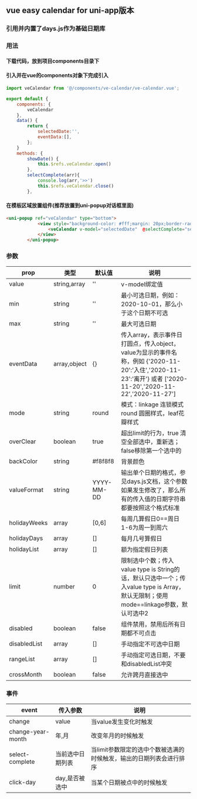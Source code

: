 ## vue easy calendar for uni-app版本

### 引用并内置了days.js作为基础日期库

### 用法
#### 下载代码，放到项目components目录下

#### 引入并在vue的components对象下完成引入
```js
import veCalendar from '@/components/ve-calendar/ve-calendar.vue';

export default {
	components: {
		veCalendar
	},
	data() {
		return {
			selectedDate:'',
			eventData:[],
		};
	}
	methods: {
		showDate() {
			this.$refs.veCalendar.open()
		},
		selectComplete(arr){
            console.log(arr,'>>')
			this.$refs.veCalendar.close()
		},
```

#### 在模板区域放置组件(推荐放置到uni-popup对话框里面)
```html
<uni-popup ref="veCalendar" type="bottom">
			<view style="background-color: #fff;margin: 20px;border-radius: 15px;height: 400px;">
				<veCalendar v-model="selectedDate"  @selectComplete="selectComplete" backColor="#fff" :eventData="eventData"></veCalendar>
			</view>
		</uni-popup>
```

### 参数
| prop | 类型 | 默认值 | 说明 |
| --- | --- | --- | --- |
|value| string,array | '' | v-model绑定值 |
|min | string | '' | 最小可选日期，例如：2020-10-01，那么小于这个日期不可选 |
|max | string | '' | 最大可选日期 |
|eventData |array,object| {} | 传入array，表示事件日打圆点，传入object，value为显示的事件名称，例如 {'2020-11-20':'入住','2020-11-23':'离开'} 或者 ['2020-11-20','2020-11-22','2020-11-27']|
|mode| string | round | 模式：linkage 连锁模式 round 圆圈样式，leaf花瓣样式 |
|overClear | boolean | true | 超出limit的行为，true 清空全部选中，重新选；false移除第一个选中的 |
|backColor| string | #f8f8f8 | 背景颜色 |
|valueFormat| string | YYYY-MM-DD | 输出单个日期的格式，参见days.js文档，这个参数如果发生修改了，那么所有的传入值的日期字符串都要按照这个格式标准 |
|holidayWeeks| array | [0,6] | 每周几算假日0==周日 1-6为周一到周六|
|holidayDays| array | [] | 每月几号算假日 |
|holidayList| array | [] | 额为指定假日列表 |
|limit| number | 0 | 限制选中个数；传入value type is String的话，默认只选中一个；传入value type is Array，默认无限制；使用mode==linkage参数，默认可选中2 |
|disabled| boolean | false | 组件禁用，禁用后所有日期都不可点击 |
|disabledList| array | [] | 手动指定不可选中日期 |
|rangeList| array | [] | 手动指定可选日期，不要和disabledList冲突 |
|crossMonth| boolean | false | 允许跨月直接选中 |


### 事件
| event | 传入参数 | 说明 |
| --- | --- | --- |
|change | value | 当value发生变化时触发 |
|change-year-month| 年,月 | 改变年月的时候触发 |
|select-complete| 当前选中日期列表 | 当limit参数限定的选中个数被选满的时候触发，输出的日期列表会进行排序 |
|click-day| day,是否被选中 | 当某个日期被点中的时候触发 |

